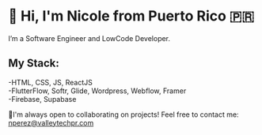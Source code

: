 <h1>👋 Hi, I'm Nicole from Puerto Rico 🇵🇷</h1>
I’m a Software Engineer and LowCode Developer.

<h2>My Stack:</h2>

-HTML, CSS, JS, ReactJS
<br>
-FlutterFlow, Softr, Glide, Wordpress, Webflow, Framer
<br>
-Firebase, Supabase

📲I'm always open to collaborating on projects! Feel free to contact me: nperez@valleytechpr.com
